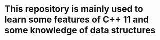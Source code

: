 # This repository is mainly used to learn some features of C++ 11 and some knowledge of data structures
